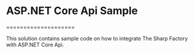 # ASP.NET Core Api Sample
====================

This solution contains sample code on how to integrate The Sharp Factory with ASP.NET Core Api.